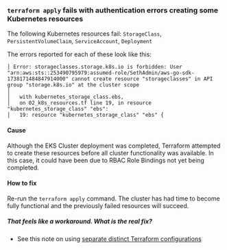 ### `terraform apply` fails with authentication errors creating some Kubernetes resources

The following Kubernetes resources fail:
`StorageClass`, `PersistentVolumeClaim`, `ServiceAccount`, `Deployment`

The errors reported for each of these look like this:

```
│ Error: storageclasses.storage.k8s.io is forbidden: User "arn:aws:sts::253490795979:assumed-role/SethAdmin/aws-go-sdk-1738171484847914000" cannot create resource "storageclasses" in API group "storage.k8s.io" at the cluster scope
│
│   with kubernetes_storage_class.ebs,
│   on 02_k8s_resources.tf line 19, in resource "kubernetes_storage_class" "ebs":
│   19: resource "kubernetes_storage_class" "ebs" {
```
#### Cause

Although the EKS Cluster deployment was completed, Terraform attempted to create these resources before all cluster functionality was available. In this case, it could have been due to RBAC Role Bindings not yet being completed.

#### How to fix

Re-run the `terraform apply` command. The cluster has had time to become fully functional and the previously failed resources will succeed.

##### That feels like a workaround. What is the real fix?

* See this note on using [separate distinct Terraform configurations](./separate_configs.md)